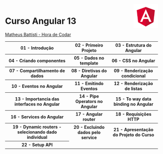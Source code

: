  <img src="angular.png" with="80" height="80" align="right">
<!-- https://angular.io/presskit-->

# Curso Angular 13

<a href="https://www.youtube.com/playlist?list=PLnDvRpP8Bnex2GQEN0768_AxZg_RaIGmw">Matheus Battisti - Hora de Codar</a>

<table>
  <tr>
    <th> 
       01 - Introdução
    </th>
    <th>
       02 - Primeiro Projeto
    </th>
    <th>
      03 - Estrutura do Angular
    </th>
  </tr>
  
  <tr>
    <th>
      04 - Criando componentes
    </th>
    <th>
      05 - Dados no template
    </th>
      <th>
      06 - CSS no Angular
    </th>
  </tr>
  <tr>
    <th>
     07 - Compartilhamento de dados
    </th>
    <th>
      08 - Diretivas do Angular
    </th>
     <th>
      09 - Renderização condicional
    </th>
  </tr>
  
  <tr>
    <th>
      10 - Eventos no Angular
    </th>
    <th>
      11 - Emitindo Eventos
    </th>
    <th>
      12 - Renderização de listas
    </th>
  </tr>
  <tr>
    <th>
      13 - Importancia das interfaces no Angular
    </th>
    <th>
      14 - Pipe Operators no Angular
    </th>
     <th>
      15 - To way data binding no Angular
    </th>
  </tr>
  <tr>
    <th>
      16 - Services do Angular
    </th>
     <th>
      17 - Angular router
    </th>
    <th>
      18 - Requisições HTTP
    </th>
  </tr>
  <tr>
    <th>
     19 - Dynamic routers - selecionando dado individual  
    </th>
     <th>
      20 - Excluindo dados pelo service
    </th>
    <th>
      21 - Apresentação do Projeto  do Curso
    </th>
  </tr>
  <tr>
     <th>
      22 - Setup API
      </th>
  </tr> 
    <!--
    <th>
      23 - Setup Incial do Projeto
    </th>
  </tr>
   <tr>
    <th>
      24 - Estruturando o Projeto
    </th>
     <th>
      25 - CSS nos Componentes de layout
    </th>
    <th>
      26 - Página do Projeto
    </th>
  </tr>
   <tr>
    <th>
      27 - Criando Interfaces e configurando Módulos
    </th>
     <th>
      28 - Validação de formulário com Reactive Forms
    </th>
    <th>
      29 - Inserindo dados no Sistema
    </th>
  </tr>
    -->
</table>
